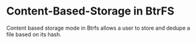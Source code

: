 # Content-Based-Storage in BtrFS
Content based storage mode in Btrfs allows a user to store and dedupe a file based on its hash.
